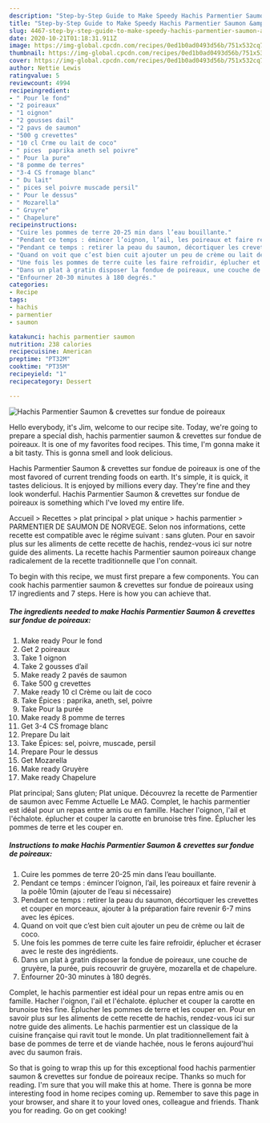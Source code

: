 ```yaml
---
description: "Step-by-Step Guide to Make Speedy Hachis Parmentier Saumon &amp;amp; crevettes sur fondue de poireaux"
title: "Step-by-Step Guide to Make Speedy Hachis Parmentier Saumon &amp;amp; crevettes sur fondue de poireaux"
slug: 4467-step-by-step-guide-to-make-speedy-hachis-parmentier-saumon-and-amp-crevettes-sur-fondue-de-poireaux
date: 2020-10-21T01:18:31.911Z
image: https://img-global.cpcdn.com/recipes/0ed1b0ad0493d56b/751x532cq70/hachis-parmentier-saumon-crevettes-sur-fondue-de-poireaux-photo-principale-de-la-recette.jpg
thumbnail: https://img-global.cpcdn.com/recipes/0ed1b0ad0493d56b/751x532cq70/hachis-parmentier-saumon-crevettes-sur-fondue-de-poireaux-photo-principale-de-la-recette.jpg
cover: https://img-global.cpcdn.com/recipes/0ed1b0ad0493d56b/751x532cq70/hachis-parmentier-saumon-crevettes-sur-fondue-de-poireaux-photo-principale-de-la-recette.jpg
author: Nettie Lewis
ratingvalue: 5
reviewcount: 4994
recipeingredient:
- " Pour le fond"
- "2 poireaux"
- "1 oignon"
- "2 gousses dail"
- "2 pavs de saumon"
- "500 g crevettes"
- "10 cl Crme ou lait de coco"
- " pices  paprika aneth sel poivre"
- " Pour la pure"
- "8 pomme de terres"
- "3-4 CS fromage blanc"
- " Du lait"
- " pices sel poivre muscade persil"
- " Pour le dessus"
- " Mozarella"
- " Gruyre"
- " Chapelure"
recipeinstructions:
- "Cuire les pommes de terre 20-25 min dans l’eau bouillante."
- "Pendant ce temps : émincer l’oignon, l’ail, les poireaux et faire revenir à la poêle 10min (ajouter de l’eau si nécessaire)"
- "Pendant ce temps : retirer la peau du saumon, décortiquer les crevettes et couper en morceaux, ajouter à la préparation faire revenir 6-7 mins avec les épices."
- "Quand on voit que c’est bien cuit ajouter un peu de crème ou lait de coco."
- "Une fois les pommes de terre cuite les faire refroidir, éplucher et écraser avec le reste des ingrédients."
- "Dans un plat à gratin disposer la fondue de poireaux, une couche de gruyère, la purée, puis recouvrir de gruyère, mozarella et de chapelure."
- "Enfourner 20-30 minutes à 180 degrés."
categories:
- Recipe
tags:
- hachis
- parmentier
- saumon

katakunci: hachis parmentier saumon 
nutrition: 238 calories
recipecuisine: American
preptime: "PT32M"
cooktime: "PT35M"
recipeyield: "1"
recipecategory: Dessert

---
```



![Hachis Parmentier Saumon &amp; crevettes sur fondue de poireaux](https://img-global.cpcdn.com/recipes/0ed1b0ad0493d56b/751x532cq70/hachis-parmentier-saumon-crevettes-sur-fondue-de-poireaux-photo-principale-de-la-recette.jpg)

Hello everybody, it's Jim, welcome to our recipe site. Today, we're going to prepare a special dish, hachis parmentier saumon &amp; crevettes sur fondue de poireaux. It is one of my favorites food recipes. This time, I'm gonna make it a bit tasty. This is gonna smell and look delicious.

Hachis Parmentier Saumon &amp; crevettes sur fondue de poireaux is one of the most favored of current trending foods on earth. It's simple, it is quick, it tastes delicious. It is enjoyed by millions every day. They're fine and they look wonderful. Hachis Parmentier Saumon &amp; crevettes sur fondue de poireaux is something which I've loved my entire life.

Accueil &gt; Recettes &gt; plat principal &gt; plat unique &gt; hachis parmentier &gt; PARMENTIER DE SAUMON DE NORVEGE. Selon nos informations, cette recette est compatible avec le régime suivant : sans gluten. Pour en savoir plus sur les aliments de cette recette de hachis, rendez-vous ici sur notre guide des aliments. La recette hachis Parmentier saumon poireaux change radicalement de la recette traditionnelle que l&#39;on connait.


To begin with this recipe, we must first prepare a few components. You can cook hachis parmentier saumon &amp; crevettes sur fondue de poireaux using 17 ingredients and 7 steps. Here is how you can achieve that.

<!--inarticleads1-->

##### The ingredients needed to make Hachis Parmentier Saumon &amp; crevettes sur fondue de poireaux:

1. Make ready  Pour le fond
1. Get 2 poireaux
1. Take 1 oignon
1. Take 2 gousses d’ail
1. Make ready 2 pavés de saumon
1. Take 500 g crevettes
1. Make ready 10 cl Crème ou lait de coco
1. Take  Épices : paprika, aneth, sel, poivre
1. Take  Pour la purée
1. Make ready 8 pomme de terres
1. Get 3-4 CS fromage blanc
1. Prepare  Du lait
1. Take  Épices: sel, poivre, muscade, persil
1. Prepare  Pour le dessus
1. Get  Mozarella
1. Make ready  Gruyère
1. Make ready  Chapelure


Plat principal; Sans gluten; Plat unique. Découvrez la recette de Parmentier de saumon avec Femme Actuelle Le MAG. Complet, le hachis parmentier est idéal pour un repas entre amis ou en famille. Hacher l&#39;oignon, l&#39;ail et l&#39;échalote. éplucher et couper la carotte en brunoise très fine. Éplucher les pommes de terre et les couper en. 

<!--inarticleads2-->

##### Instructions to make Hachis Parmentier Saumon &amp; crevettes sur fondue de poireaux:

1. Cuire les pommes de terre 20-25 min dans l’eau bouillante.
1. Pendant ce temps : émincer l’oignon, l’ail, les poireaux et faire revenir à la poêle 10min (ajouter de l’eau si nécessaire)
1. Pendant ce temps : retirer la peau du saumon, décortiquer les crevettes et couper en morceaux, ajouter à la préparation faire revenir 6-7 mins avec les épices.
1. Quand on voit que c’est bien cuit ajouter un peu de crème ou lait de coco.
1. Une fois les pommes de terre cuite les faire refroidir, éplucher et écraser avec le reste des ingrédients.
1. Dans un plat à gratin disposer la fondue de poireaux, une couche de gruyère, la purée, puis recouvrir de gruyère, mozarella et de chapelure.
1. Enfourner 20-30 minutes à 180 degrés.


Complet, le hachis parmentier est idéal pour un repas entre amis ou en famille. Hacher l&#39;oignon, l&#39;ail et l&#39;échalote. éplucher et couper la carotte en brunoise très fine. Éplucher les pommes de terre et les couper en. Pour en savoir plus sur les aliments de cette recette de hachis, rendez-vous ici sur notre guide des aliments. Le hachis parmentier est un classique de la cuisine française qui ravit tout le monde. Un plat traditionnellement fait à base de pommes de terre et de viande hachée, nous le ferons aujourd&#39;hui avec du saumon frais. 

So that is going to wrap this up for this exceptional food hachis parmentier saumon &amp; crevettes sur fondue de poireaux recipe. Thanks so much for reading. I'm sure that you will make this at home. There is gonna be more interesting food in home recipes coming up. Remember to save this page in your browser, and share it to your loved ones, colleague and friends. Thank you for reading. Go on get cooking!
